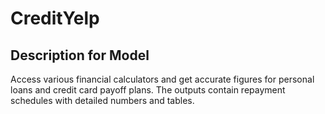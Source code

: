 # CreditYelp

## Description for Model

Access various financial calculators and get accurate figures for personal loans and credit card payoff plans. The outputs contain repayment schedules with detailed numbers and tables. 

